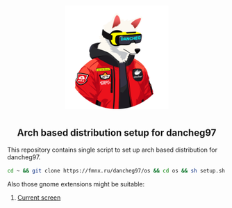 <p align="center">
<img style="align: center; padding-left: 10px; padding-right: 10px; padding-bottom: 10px;" width="238px" height="238px" src="./pes.png" />
</p>

<h2 align="center">Arch based distribution setup for dancheg97</h2>

This repository contains single script to set up arch based distribution for dancheg97.

```sh
cd ~ && git clone https://fmnx.ru/dancheg97/os && cd os && sh setup.sh
```

Also those gnome extensions might be suitable:

1. [Current screen](https://extensions.gnome.org/extension/1437/current-screen-only-for-alternate-tab/)
